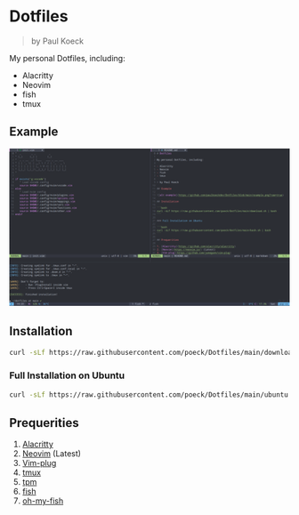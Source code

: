 # Dotfiles

> by Paul Koeck

My personal Dotfiles, including:

- Alacritty
- Neovim
- fish
- tmux

## Example

![alt example](https://github.com/paulkoeckdev/DotFiles/blob/main/example.png?raw=true)

## Installation

```bash
curl -sLf https://raw.githubusercontent.com/poeck/Dotfiles/main/download.sh | bash
```

### Full Installation on Ubuntu

```bash
curl -sLf https://raw.githubusercontent.com/poeck/Dotfiles/main/ubuntu.sh | bash
```

## Prequerities

1. [Alacritty](https://github.com/alacritty/alacritty)
2. [Neovim](https://neovim.io/) (Latest)
3. [Vim-plug](https://github.com/junegunn/vim-plug)
4. [tmux](https://github.com/tmux/tmux)
5. [tpm](https://github.com/tmux-plugins/tpm)
6. [fish](https://github.com/tmux-plugins/tpm)
7. [oh-my-fish](https://github.com/oh-my-fish/oh-my-fish)
